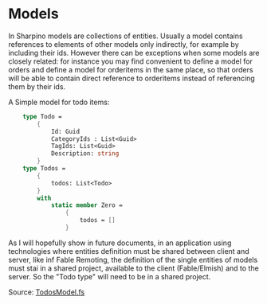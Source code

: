 # Models

In Sharpino models are collections of entities.
Usually a model contains references to elements of other models only indirectly, for example by including their ids.
However there can be exceptions when some models are closely related: for instance you may find convenient to define a model for orders and define a model for orderitems in the same place, so that orders will be able to contain direct reference to orderitems instead of referencing them by their ids.

A Simple model for todo items:

```FSharp
    type Todo =
        {
            Id: Guid
            CategoryIds : List<Guid>
            TagIds: List<Guid>
            Description: string
        }
    type Todos =
        {
            todos: List<Todo>
        }
        with
            static member Zero =
                {
                    todos = []
                }
```

As I will hopefully show in future documents, in an application using technologies where entities definition must be shared between client and server, like inf Fable Remoting, the definition of the single entities of models must stai in a shared project, available to the client (Fable/Elmish) and to the server. So the "Todo type" will need to be in a shared project.

Source: [TodosModel.fs](https://github.com/tonyx/Micro_ES_FSharp_Lib/blob/main/Sharpino.Sample/models/TodosModel.fs)

